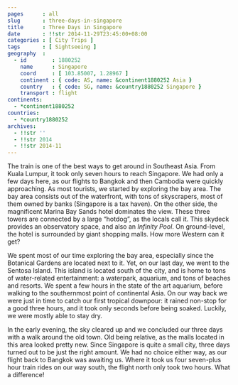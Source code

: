 ```yaml
---
pages      : all
slug       : three-days-in-singapore
title      : Three Days in Singapore
date       : !!str 2014-11-29T23:45:00+08:00
categories : [ City Trips ]
tags       : [ Sightseeing ]
geography  :
  - id        : 1880252
    name      : Singapore
    coord     : [ 103.85007, 1.28967 ]
    continent : { code: AS, name: &continent1880252 Asia }
    country   : { code: SG, name: &country1880252 Singapore }
    transport : flight
continents:
  - *continent1880252
countries:
  - *country1880252
archives:
  - !!str ''
  - !!str 2014
  - !!str 2014-11
---
```


The train is one of the best ways to get around in Southeast Asia. From Kuala Lumpur, it took only seven hours to reach Singapore. We had only a few days here, as our flights to Bangkok and then Cambodia were quickly approaching. As most tourists, we started by exploring the bay area. The bay area consists out of the waterfront, with tons of skyscrapers, most of them owned by banks (Singapore is a tax haven). On the other side, the magnificent Marina Bay Sands hotel dominates the view. These three towers are connected by a large “hotdog”, as the locals call it. This skydeck provides an observatory space, and also an *Infinity Pool*. On ground-level, the hotel is surrounded by giant shopping malls. How more Western can it get?

We spent most of our time exploring the bay area, especially since the Botanical Gardens are located next to it. Yet, on our last day, we went to the Sentosa Island. This island is located south of the city, and is home to tons of water-related entertainment: a waterpark, aquarium, and tons of beaches and resorts. We spent a few hours in the state of the art aquarium, before walking to the southernmost point of continental Asia. On our way back we were just in time to catch our first tropical downpour: it rained non-stop for a good three hours, and it took only seconds before being soaked. Luckily, we were mostly able to stay dry.

In the early evening, the sky cleared up and we concluded our three days with a walk around the old town. Old being relative, as the malls located in this area looked pretty new. Since Singapore is quite a small city, three days turned out to be just the right amount. We had no choice either way, as our flight back to Bangkok was awaiting us. Where it took us four seven-plus hour train rides on our way south, the flight north only took two hours. What a difference!